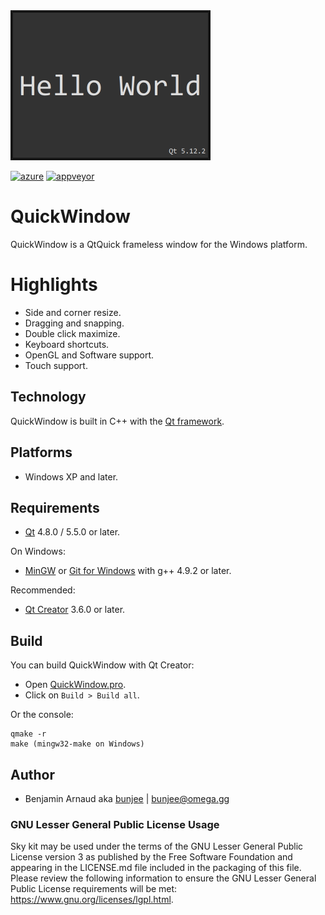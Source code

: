 <img src="QuickWindow.png" alt="QuickWindow" width="320px">

[![azure](https://dev.azure.com/bunjee/QuickWindow/_apis/build/status/3unjee.QuickWindow)](https://dev.azure.com/bunjee/QuickWindow/_build)
[![appveyor](https://ci.appveyor.com/api/projects/status/d553ojt2rtj39jhh?svg=true)](https://ci.appveyor.com/project/3unjee/quickwindow)

# QuickWindow

QuickWindow is a QtQuick frameless window for the Windows platform.<br>

# Highlights

- Side and corner resize.
- Dragging and snapping.
- Double click maximize.
- Keyboard shortcuts.
- OpenGL and Software support.
- Touch support.

## Technology

QuickWindow is built in C++ with the [Qt framework](https://github.com/qtproject).

## Platforms

- Windows XP and later.

## Requirements

- [Qt](https://download.qt.io/official_releases/qt) 4.8.0 / 5.5.0 or later.

On Windows:
- [MinGW](https://sourceforge.net/projects/mingw) or [Git for Windows](https://git-for-windows.github.io) with g++ 4.9.2 or later.

Recommended:
- [Qt Creator](https://download.qt.io/official_releases/qtcreator) 3.6.0 or later.

## Build

You can build QuickWindow with Qt Creator:
- Open [QuickWindow.pro](QuickWindow.pro).
- Click on `Build > Build all`.

Or the console:

    qmake -r
    make (mingw32-make on Windows)

## Author

- Benjamin Arnaud aka [bunjee](https://bunjee.me) | <bunjee@omega.gg>

### GNU Lesser General Public License Usage

Sky kit may be used under the terms of the GNU Lesser General Public License version 3 as published
by the Free Software Foundation and appearing in the LICENSE.md file included in the packaging of
this file. Please review the following information to ensure the GNU Lesser General Public License
requirements will be met: https://www.gnu.org/licenses/lgpl.html.

